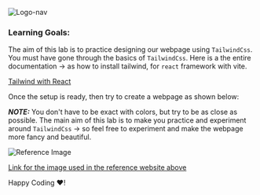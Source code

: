 ![Logo-nav](https://s3.ap-south-1.amazonaws.com/kalvi-education.github.io/front-end-web-development/Kalvium-Logo.png)


### Learning Goals:

The aim of this lab is to practice designing our webpage using `TailwindCss`.
You must have gone through the basics of `TailwindCss`. Here is a the entire documentation -> as how to install tailwind, for `react` framework with vite. 

[Tailwind with React](https://tailwindcss.com/docs/guides/vite)

Once the setup is ready, then try to create a webpage as shown below:

***NOTE:*** You don't have to be exact with colors, but try to be as close as possible. The main aim of this lab is to make you practice and experiment around `TailwindCss` -> so feel free to experiment and make the webpage more fancy and beautiful.

![Reference Image](https://s3.ap-south-1.amazonaws.com/kalvi-education.github.io/front-end-web-development/tailwindcss-react.png)

[Link for the image used in the reference website above](https://s3.ap-south-1.amazonaws.com/kalvi-education.github.io/front-end-web-development/Kalvium-Logo.png)

Happy Coding ❤️!